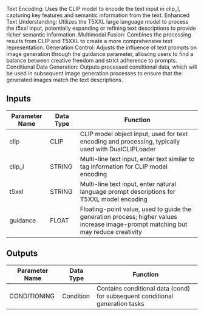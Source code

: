 Text Encoding: Uses the CLIP model to encode the text input in clip_l, capturing key features and semantic information from the text.
Enhanced Text Understanding: Utilizes the T5XXL large language model to process the t5xxl input, potentially expanding or refining text descriptions to provide richer semantic information.
Multimodal Fusion: Combines the processing results from CLIP and T5XXL to create a more comprehensive text representation.
Generation Control: Adjusts the influence of text prompts on image generation through the guidance parameter, allowing users to find a balance between creative freedom and strict adherence to prompts.
Conditional Data Generation: Outputs processed conditional data, which will be used in subsequent image generation processes to ensure that the generated images match the text descriptions.

## Inputs

| Parameter Name | Data Type | Function |
|----------------|-----------|----------|
| clip           | CLIP      | CLIP model object input, used for text encoding and processing, typically used with DualCLIPLoader |
| clip_l         | STRING    | Multi-line text input, enter text similar to tag information for CLIP model encoding |
| t5xxl          | STRING    | Multi-line text input, enter natural language prompt descriptions for T5XXL model encoding |
| guidance       | FLOAT     | Floating-point value, used to guide the generation process; higher values increase image-prompt matching but may reduce creativity |

## Outputs

| Parameter Name | Data Type | Function |
|----------------|-----------|----------|
| CONDITIONING   | Condition | Contains conditional data (cond) for subsequent conditional generation tasks |
